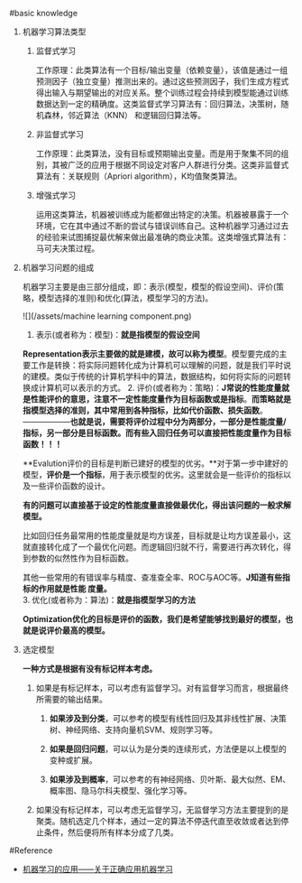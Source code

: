 #basic knowledge

1. 机器学习算法类型

    1. 监督式学习
        
        工作原理：此类算法有一个目标/输出变量（依赖变量），该值是通过一组预测因子（独立变量）推测出来的。通过这些预测因子，我们生成方程式得出输入与期望输出的对应关系。整个训练过程会持续到模型能通过训练数据达到一定的精确度。这类监督式学习算法有：回归算法，决策树，随机森林，邻近算法（KNN） 和逻辑回归算法等。
    
    2. 非监督式学习
        
        工作原理：此类算法，没有目标或预期输出变量。而是用于聚集不同的组别，其被广泛的应用于根据不同设定对客户人群进行分类。这类非监督式算法有：关联规则（Apriori algorithm），K均值聚类算法。

    3. 增强式学习

        运用这类算法，机器被训练成为能都做出特定的决策。机器被暴露于一个环境，它在其中通过不断的尝试与错误训练自己。这种机器学习通过过去的经验来试图捕捉最优解来做出最准确的商业决策。这类增强式算法有：马可夫决策过程。

2. 机器学习问题的组成

    机器学习主要是由三部分组成，即：表示(模型，模型的假设空间)、评价(策略，模型选择的准则)和优化(算法，模型学习的方法)。

    ![](/assets/machine learning component.png)

    1. 表示(或者称为：模型)：**就是指模型的假设空间**
    
    **Representation表示主要做的就是建模，故可以称为模型**。模型要完成的主要工作是转换：将实际问题转化成为计算机可以理解的问题，就是我们平时说的建模。类似于传统的计算机学科中的算法，数据结构，如何将实际的问题转换成计算机可以表示的方式。
    2. 评价(或者称为：策略)：**J常说的性能度量就是性能评价的意思，注意不一定性能度量作为目标函数或是指标**。**而策略就是指模型选择的准则，其中常用到各种指标，比如代价函数、损失函数**。——————**也就是说，需要将评价过程中分为两部分，一部分是性能度量/指标，另一部分是目标函数。而有些入回归任务可以直接把性能度量作为目标函数！！！**
    
    **Evalution评价的目标是判断已建好的模型的优劣。**对于第一步中建好的模型，**评价是一个指标**，用于表示模型的优劣。这里就会是一些评价的指标以及一些评价函数的设计。

    **有的问题可以直接基于设定的性能度量直接做最优化，得出该问题的一般求解模型。**
    比如回归任务最常用的性能度量就是均方误差，目标就是让均方误差最小，这就直接转化成了一个最优化问题。而逻辑回归就不行，需要进行再次转化，得到参数的似然性作为目标函数。
    其他一些常用的有错误率与精度、查准查全率、ROC与AOC等。**J知道有些指标的作用就是性能
度量。**    
    3. 优化(或者称为：算法)：**就是指模型学习的方法**

    **Optimization优化的目标是评价的函数，我们是希望能够找到最好的模型，也就是说评价最高的模型。**
    
3. 选定模型

    **一种方式是根据有没有标记样本考虑。**

    1. 如果是有标记样本，可以考虑有监督学习。对有监督学习而言，根据最终所需要的输出结果。

        1. **如果涉及到分类**，可以参考的模型有线性回归及其非线性扩展、决策树、神经网络、支持向量机SVM、规则学习等。

        2. **如果是回归问题**，可以认为是分类的连续形式，方法便是以上模型的变种或扩展。

        3. **如果涉及到概率**，可以参考的有神经网络、贝叶斯、最大似然、EM、概率图、隐马尔科夫模型、强化学习等。

    2. 如果没有标记样本，可以考虑无监督学习，无监督学习方法主要提到的是聚类。随机选定几个样本，通过一定的算法不停迭代直至收敛或者达到停止条件，然后便将所有样本分成了几类。

#Reference
- [机器学习的应用——关于正确应用机器学习](http://blog.csdn.net/google19890102/article/details/40680687)

